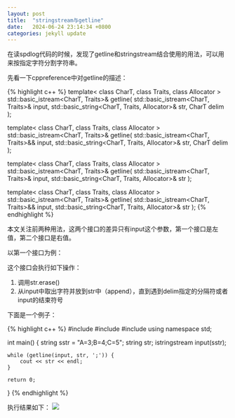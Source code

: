 ```yaml
---
layout: post
title:  "stringstream与getline"
date:   2024-06-24 23:14:34 +0800
categories: jekyll update
---
```

在读spdlog代码的时候，发现了getline和stringstream结合使用的用法，可以用来按指定字符分割字符串。

先看一下cppreference中对getline的描述：

{% highlight c++ %}
template< class CharT, class Traits, class Allocator >
std::basic_istream<CharT, Traits>&
    getline( std::basic_istream<CharT, Traits>& input,
             std::basic_string<CharT, Traits, Allocator>& str, CharT delim );

template< class CharT, class Traits, class Allocator >
std::basic_istream<CharT, Traits>&
    getline( std::basic_istream<CharT, Traits>&& input,
             std::basic_string<CharT, Traits, Allocator>& str, CharT delim );

template< class CharT, class Traits, class Allocator >
std::basic_istream<CharT, Traits>&
    getline( std::basic_istream<CharT, Traits>& input,
             std::basic_string<CharT, Traits, Allocator>& str );

template< class CharT, class Traits, class Allocator >
std::basic_istream<CharT, Traits>&
    getline( std::basic_istream<CharT, Traits>&& input,
             std::basic_string<CharT, Traits, Allocator>& str );
{% endhighlight %}

本文关注前两种用法，这两个接口的差异只有input这个参数，第一个接口是左值，第二个接口是右值。

以第一个接口为例：

这个接口会执行如下操作：
1. 调用str.erase()
2. 从input中取出字符并放到str中（append），直到遇到delim指定的分隔符或者input的结束符号

下面是一个例子：

{% highlight c++ %}
#include <iostream>
#include <sstream>
#include <string>
using namespace std;

int main()
{
    string sstr = "A=3;B=4;C=5";
    string str;
    istringstream input(sstr);

    while (getline(input, str, ';')) {
        cout << str << endl;
    }

    return 0;
}
{% endhighlight %}

执行结果如下：
<img src="https://smileshineme.github.io/images/20241017/res.png">
